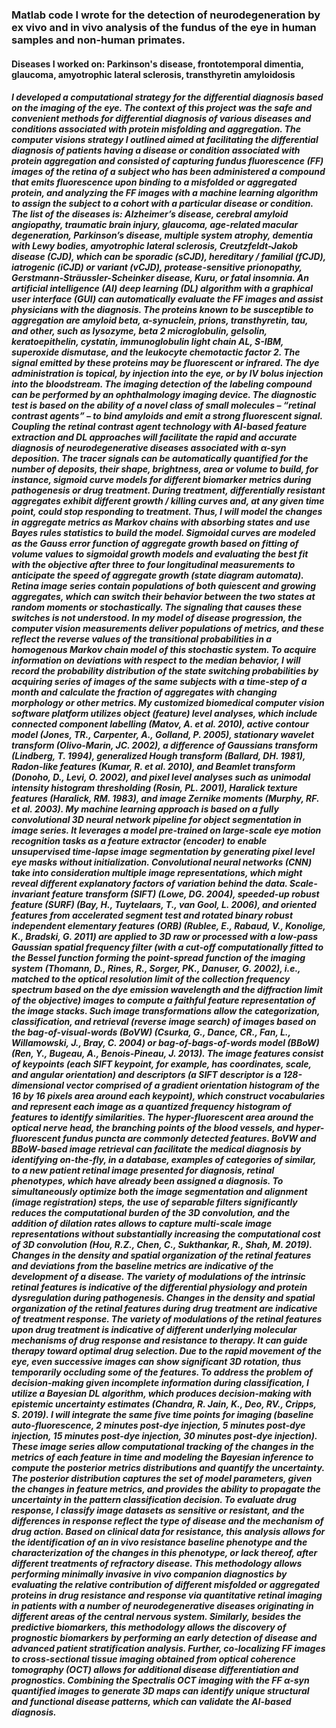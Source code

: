 ### Matlab code I wrote for the detection of neurodegeneration by ex vivo and in vivo analysis of the fundus of the eye in human samples and non-human primates.
#### Diseases I worked on: Parkinson's disease, frontotemporal dimentia, glaucoma, amyotrophic lateral sclerosis, transthyretin amyloidosis
##### I developed a computational strategy for the differential diagnosis based on the imaging of the eye. The context of this project was the safe and convenient methods for differential diagnosis of various diseases and conditions associated with protein misfolding and aggregation. The computer visions strategy I outlined aimed at facilitating the differential diagnosis of patients having a disease or condition associated with protein aggregation and consisted of capturing fundus fluorescence (FF) images of the retina of a subject who has been administered a compound that emits fluorescence upon binding to a misfolded or aggregated protein, and analyzing the FF images with a machine learning algorithm to assign the subject to a cohort with a particular disease or condition. The list of the diseases is: Alzheimer’s disease, cerebral amyloid angiopathy, traumatic brain injury, glaucoma, age-related macular degeneration, Parkinson’s disease, multiple system atrophy, dementia with Lewy bodies, amyotrophic lateral sclerosis, Creutzfeldt-Jakob disease (CJD), which can be sporadic (sCJD), hereditary / familial (fCJD), iatrogenic (iCJD) or variant (vCJD), protease-sensitive prionopathy, Gerstmann-Sträussler-Scheinker disease, Kuru, or fatal insomnia. An artificial intelligence (AI) deep learning (DL) algorithm with a graphical user interface (GUI) can automatically evaluate the FF images and assist physicians with the diagnosis. The proteins known to be susceptible to aggregation are amyloid beta, α-synuclein, prions, transthyretin, tau, and other, such as lysozyme, beta 2 microglobulin, gelsolin, keratoepithelin, cystatin, immunoglobulin light chain AL, S-IBM, superoxide dismutase, and the leukocyte chemotactic factor 2. The signal emitted by these proteins may be fluorescent or infrared. The dye administration is topical, by injection into the eye, or by IV bolus injection into the bloodstream. The imaging detection of the labeling compound can be performed by an ophthalmology imaging device. The diagnostic test is based on the ability of a novel class of small molecules – “retinal contrast agents” – to bind amyloids and emit a strong fluorescent signal. Coupling the retinal contrast agent technology with AI-based feature extraction and DL approaches will facilitate the rapid and accurate diagnosis of neurodegenerative diseases associated with α-syn deposition. The tracer signals can be automatically quantified for the number of deposits, their shape, brightness, area or volume to build, for instance, sigmoid curve models for different biomarker metrics during pathogenesis or drug treatment. During treatment, differentially resistant aggregates exhibit different growth / killing curves and, at any given time point, could stop responding to treatment. Thus, I will model the changes in aggregate metrics as Markov chains with absorbing states and use Bayes rules statistics to build the model. Sigmoidal curves are modeled as the Gauss error function of aggregate growth based on fitting of volume values to sigmoidal growth models and evaluating the best fit with the objective after three to four longitudinal measurements to anticipate the speed of aggregate growth (state diagram automata). Retina image series contain populations of both quiescent and growing aggregates, which can switch their behavior between the two states at random moments or stochastically. The signaling that causes these switches is not understood. In my model of disease progression, the computer vision measurements deliver populations of metrics, and these reflect the reverse values of the transitional probabilities in a homogenous Markov chain model of this stochastic system. To acquire information on deviations with respect to the median behavior, I will record the probability distribution of the state switching probabilities by acquiring series of images of the same subjects with a time-step of a month and calculate the fraction of aggregates with changing morphology or other metrics. My customized biomedical computer vision software platform utilizes object (feature) level analyses, which include connected component labelling (Matov, A. et al. 2010), active contour model (Jones, TR., Carpenter, A., Golland, P. 2005), stationary wavelet transform (Olivo-Marin, JC. 2002), a difference of Gaussians transform (Lindberg, T. 1994), generalized Hough transform (Ballard, DH. 1981), Radon-like features (Kumar, R. et al. 2010), and Beamlet transform (Donoho, D., Levi, O. 2002), and pixel level analyses such as unimodal intensity histogram thresholding (Rosin, PL. 2001), Haralick texture features (Haralick, RM. 1983), and image Zernike moments (Murphy, RF. et al. 2003). My machine learning approach is based on a fully convolutional 3D neural network pipeline for object segmentation in image series. It leverages a model pre-trained on large-scale eye motion recognition tasks as a feature extractor (encoder) to enable unsupervised time-lapse image segmentation by generating pixel level eye masks without initialization. Convolutional neural networks (CNN) take into consideration multiple image representations, which might reveal different explanatory factors of variation behind the data. Scale-invariant feature transform (SIFT) (Lowe, DG. 2004), speeded-up robust feature (SURF) (Bay, H., Tuytelaars, T., van Gool, L. 2006), and oriented features from accelerated segment test and rotated binary robust independent elementary features (ORB) (Rublee, E., Rabaud, V., Konolige, K., Bradski, G. 2011) are applied to 3D raw or processed with a low-pass Gaussian spatial frequency filter (with a cut-off computationally fitted to the Bessel function forming the point-spread function of the imaging system (Thomann, D., Rines, R., Sorger, PK., Danuser, G. 2002), i.e., matched to the optical resolution limit of the collection frequency spectrum based on the dye emission wavelength and the diffraction limit of the objective) images to compute a faithful feature representation of the image stacks. Such image transformations allow the categorization, classification, and retrieval (reverse image search) of images based on the bag-of-visual-words (BoVW) (Csurka, G., Dance, CR., Fan, L., Willamowski, J., Bray, C. 2004) or bag-of-bags-of-words model (BBoW) (Ren, Y., Bugeau, A., Benois-Pineau, J. 2013). The image features consist of keypoints (each SIFT keypoint, for example, has coordinates, scale, and angular orientation) and descriptors (a SIFT descriptor is a 128-dimensional vector comprised of a gradient orientation histogram of the 16 by 16 pixels area around each keypoint), which construct vocabularies and represent each image as a quantized frequency histogram of features to identify similarities. The hyper-fluorescent area around the optical nerve head, the branching points of the blood vessels, and hyper-fluorescent fundus puncta are commonly detected features. BoVW and BBoW-based image retrieval can facilitate the medical diagnosis by identifying on-the-fly, in a database, examples of categories of similar, to a new patient retinal image presented for diagnosis, retinal phenotypes, which have already been assigned a diagnosis. To simultaneously optimize both the image segmentation and alignment (image registration) steps, the use of separable filters significantly reduces the computational burden of the 3D convolution, and the addition of dilation rates allows to capture multi-scale image representations without substantially increasing the computational cost of 3D convolution (Hou, R.Z., Chen, C., Sukthankar, R., Shah, M. 2019). Changes in the density and spatial organization of the retinal features and deviations from the baseline metrics are indicative of the development of a disease. The variety of modulations of the intrinsic retinal features is indicative of the differential physiology and protein dysregulation during pathogenesis. Changes in the density and spatial organization of the retinal features during drug treatment are indicative of treatment response. The variety of modulations of the retinal features upon drug treatment is indicative of different underlying molecular mechanisms of drug response and resistance to therapy. It can guide therapy toward optimal drug selection. Due to the rapid movement of the eye, even successive images can show significant 3D rotation, thus temporarily occluding some of the features. To address the problem of decision-making given incomplete information during classification, I utilize a Bayesian DL algorithm, which produces decision-making with epistemic uncertainty estimates (Chandra, R. Jain, K., Deo, RV., Cripps, S. 2019). I will integrate the same five time points for imaging (baseline auto-fluorescence, 2 minutes post-dye injection, 5 minutes post-dye injection, 15 minutes post-dye injection, 30 minutes post-dye injection). These image series allow computational tracking of the changes in the metrics of each feature in time and modeling the Bayesian inference to compute the posterior metrics distributions and quantify the uncertainty. The posterior distribution captures the set of model parameters, given the changes in feature metrics, and provides the ability to propagate the uncertainty in the pattern classification decision. To evaluate drug response, I classify image datasets as sensitive or resistant, and the differences in response reflect the type of disease and the mechanism of drug action. Based on clinical data for resistance, this analysis allows for the identification of an in vivo resistance baseline phenotype and the characterization of the changes in this phenotype, or lack thereof, after different treatments of refractory disease. This methodology allows performing minimally invasive in vivo companion diagnostics by evaluating the relative contribution of different misfolded or aggregated proteins in drug resistance and response via quantitative retinal imaging in patients with a number of neurodegenerative diseases originating in different areas of the central nervous system. Similarly, besides the predictive biomarkers, this methodology allows the discovery of prognostic biomarkers by performing an early detection of disease and advanced patient stratification analysis. Further, co-localizing FF images to cross-sectional tissue imaging obtained from optical coherence tomography (OCT) allows for additional disease differentiation and prognostics. Combining the Spectralis OCT imaging with the FF α-syn quantified images to generate 3D maps can identify unique structural and functional disease patterns, which can validate the AI-based diagnosis.
